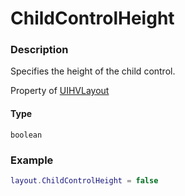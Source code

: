 # ChildControlHeight

### Description

Specifies the height of the child control.

Property of [UIHVLayout](/classes/UIHVLayout/)

#### Type

`boolean`

### Example

```lua
layout.ChildControlHeight = false
```
